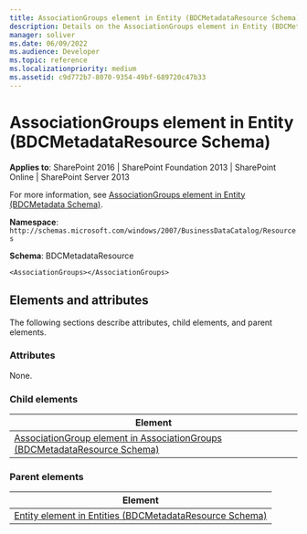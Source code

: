 ```yaml
---
title: AssociationGroups element in Entity (BDCMetadataResource Schema)
description: Details on the AssociationGroups element in Entity (BDCMetadataResource Schema)
manager: soliver
ms.date: 06/09/2022
ms.audience: Developer
ms.topic: reference
ms.localizationpriority: medium
ms.assetid: c9d772b7-8070-9354-49bf-689720c47b33
---
```


# AssociationGroups element in Entity (BDCMetadataResource Schema)

**Applies to**: SharePoint 2016 | SharePoint Foundation 2013 | SharePoint Online | SharePoint Server 2013

For more information, see [AssociationGroups element in Entity (BDCMetadata Schema)](associationgroups-element-in-entity-bdcmetadata-schema.md).

**Namespace**: `http://schemas.microsoft.com/windows/2007/BusinessDataCatalog/Resources`

**Schema**: BDCMetadataResource

```
<AssociationGroups></AssociationGroups>
```

## Elements and attributes

The following sections describe attributes, child elements, and parent elements.

### Attributes

None.

### Child elements

| Element |
| --- |
| [AssociationGroup element in AssociationGroups (BDCMetadataResource Schema)](associationgroup-element-in-associationgroups-bdcmetadataresource-schema.md) |

### Parent elements

| Element |
| --- |
| [Entity element in Entities (BDCMetadataResource Schema)](entity-element-in-entities-bdcmetadataresource-schema.md) |
